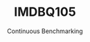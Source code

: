 ---
layout: docu
title: IMDBQ105
subtitle: Continuous Benchmarking
selected: IMDB
expanded: Benchmarking
benchmark: /individual_results/IMDBQ105.html
---